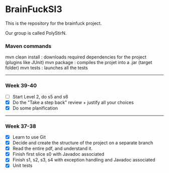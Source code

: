 # BrainFuckSI3

This is the repository for the brainfuck project.

Our group is called PolyStirN.

### Maven commands

mvn clean install : downloads required dependencies for the project (plugins like JUnit) 
mvn package : compiles the projet into a .jar (target folder)
mvn tests : launches all the tests

---
### Week 39-40

- [ ] Start Level 2, do s5 and s6
- [x] Do the "Take a step back" review + justify all your choices
- [x] Do some planification

---
### Week 37-38

- [x] Learn to use Git
- [x] Decide and create the structure of the project on a separate branch
- [x] Read the entire pdf, and understand it.
- [x] Finish first slice s0 with Javadoc associated
- [x] Finish s1, s2, s3, s4 with exception handling and Javadoc associated
- [x] Unit tests
